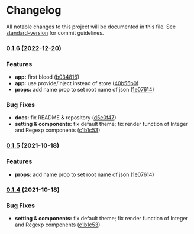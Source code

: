 # Changelog

All notable changes to this project will be documented in this file. See [standard-version](https://github.com/conventional-changelog/standard-version) for commit guidelines.

### 0.1.6 (2022-12-20)


### Features

* **app:** first blood ([b034816](https://github.com/matpool/vue-json-view/commit/b0348169b9640edf80ff0552bcba976e8b4bc746))
* **app:** use provide/inject instead of store ([40b55b0](https://github.com/matpool/vue-json-view/commit/40b55b0aafc16023d95d994f4c23d36e346fa9c1))
* **props:** add name prop to set root name of json ([1e07614](https://github.com/matpool/vue-json-view/commit/1e076140dbb56d29b87a2a6bbb24e644237090ab))


### Bug Fixes

* **docs:** fix README & repository ([d5e0f47](https://github.com/matpool/vue-json-view/commit/d5e0f47c6a963240b243c02c0f1055acb8c479db))
* **setting & components:** fix default theme; fix render function of Integer and Regexp components ([c1b1c53](https://github.com/matpool/vue-json-view/commit/c1b1c53b5050cf82b32697f5d6f94fbdbffe8952))

### [0.1.5](https://github.com/matpool/vue-json-view/compare/v0.1.4...v0.1.5) (2021-10-18)


### Features

* **props:** add name prop to set root name of json ([1e07614](https://github.com/matpool/vue-json-view/commit/1e076140dbb56d29b87a2a6bbb24e644237090ab))

### [0.1.4](https://github.com/matpool/vue-json-view/compare/v0.1.3...v0.1.4) (2021-10-18)


### Bug Fixes

* **setting & components:** fix default theme; fix render function of Integer and Regexp components ([c1b1c53](https://github.com/matpool/vue-json-view/commit/c1b1c53b5050cf82b32697f5d6f94fbdbffe8952))
